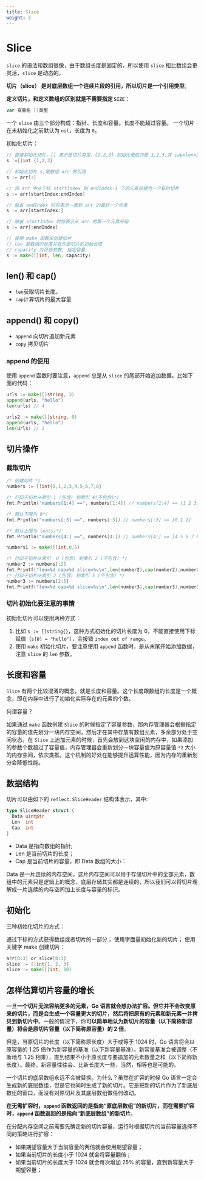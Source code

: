 ```yaml
---
title: Slice
weight: 3
---
```


# Slice

`slice` 的语法和数组很像，由于数组长度是固定的，所以使用 `slice` 相比数组会更灵活，`slice` 是动态的。

**切片（slice） 是对底层数组一个连续片段的引用，所以切片是一个引用类型**。

**定义切片，和定义数组的区别就是不需要指定 `SIZE`**：

```go
var 变量名 []类型
```

一个 `slice` 由三个部分构成：指针、长度和容量。长度不能超过容量。
一个切片在未初始化之前默认为 `nil`，长度为 `0`。

初始化切片：

```go
// 直接初始化切片，[] 表示是切片类型，{1,2,3} 初始化值依次是 1,2,3.其 cap=len=3
s :=[]int {1,2,3}

// 初始化切片 s,是数组 arr 的引用
s := arr[:]

// 将 arr 中从下标 startIndex 到 endIndex-1 下的元素创建为一个新的切片
s := arr[startIndex:endIndex]

// 缺省 endIndex 时将表示一直到 arr 的最后一个元素
s := arr[startIndex:]

// 缺省 startIndex 时将表示从 arr 的第一个元素开始
s := arr[:endIndex]

// 使用 make 函数来创建切片
// len 是数组的长度并且也是切片的初始长度
// capacity 为可选参数, 指定容量
s := make([]int, len, capacity)
```

## len() 和 cap()

- `len`获取切片长度。
- `cap`计算切片的最大容量

## append() 和 copy()

- `append` 向切片追加新元素
- `copy` 拷贝切片

### append 的使用

使用 `append` 函数时要注意，`append` 总是从 `slice` 的尾部开始追加数据。比如下面的代码：

```go
urls := make([]string, 3)
append(urls, "hello")
len(urls) // 4

urls2 := make([]string, 0)
append(urls, "hello")
len(urls) // 1
```

## 切片操作

### 截取切片

```go
/* 创建切片 */
numbers := []int{0,1,2,3,4,5,6,7,8}

/* 打印子切片从索引 1 (包含) 到索引 4(不包含)*/
fmt.Println("numbers[1:4] ==", numbers[1:4]) // numbers[1:4] == [1 2 3]

/* 默认下限为 0*/
fmt.Println("numbers[:3] ==", numbers[:3]) // numbers[:3] == [0 1 2]

/* 默认上限为 len(s)*/
fmt.Println("numbers[4:] ==", numbers[4:]) // numbers[4:] == [4 5 6 7 8]

numbers1 := make([]int,0,5)

/* 打印子切片从索引  0 (包含) 到索引 2 (不包含) */
number2 := numbers[:2]
fmt.Printf("len=%d cap=%d slice=%v\n",len(number2),cap(number2),number2) // len=2 cap=9 slice=[0 1]
/* 打印子切片从索引 2 (包含) 到索引 5 (不包含) */
number3 := numbers[2:5]
fmt.Printf("len=%d cap=%d slice=%v\n",len(number3),cap(number3),number3) // len=3 cap=7 slice=[2 3 4]
```

### 切片初始化要注意的事情

初始化切片可以使用两种方式：

1. 比如 `s := []string{}`，这种方式初始化的切片长度为 0，不能直接使用下标赋值（`s[0] = "hello"`），会报错 `index out of range`。
2. 使用 `make` 初始化切片，要注意使用 `append` 函数时，是从末尾开始添加数据，注意 `slice` 的 `len` 参数。

## 长度和容量

`Slice` 有两个比较混淆的概念，就是长度和容量。这个长度跟数组的长度是一个概念，即在内存中进行了初始化实际存在的元素的个数。

何谓容量？

如果通过 `make` 函数创建 `Slice` 的时候指定了容量参数，那内存管理器会根据指定的容量的值先划分一块内存空间，然后才在其中存放有数组元素，多余部分处于空闲状态，在 `Slice` 上追加元素的时候，首先会放到这块空闲的内存中，如果添加的参数个数超过了容量值，内存管理器会重新划分一块容量值为原容量值 `*2` 大小的内存空间，依次类推。这个机制的好处在能够提升运算性能，因为内存的重新划分会降低性能。

## 数据结构

切片可以由如下的 `reflect.SliceHeader` 结构体表示，其中:

```go
type SliceHeader struct {
  Data uintptr
  Len  int
  Cap  int
}
```

- Data 是指向数组的指针;
- Len 是当前切片的长度；
- Cap 是当前切片的容量，即 Data 数组的大小：

Data 是一片连续的内存空间，这片内存空间可以用于存储切片中的全部元素，数组中的元素只是逻辑上的概念，底层存储其实都是连续的，所以我们可以将切片理解成一片连续的内存空间加上长度与容量的标识。

## 初始化

三种初始化切片的方式：

通过下标的方式获得数组或者切片的一部分；
使用字面量初始化新的切片；
使用关键字 make 创建切片：

```go
arr[0:3] or slice[0:3]
slice := []int{1, 2, 3}
slice := make([]int, 10)
```

## 怎样估算切片容量的增长

一旦**一个切片无法容纳更多的元素，Go 语言就会想办法扩容。但它并不会改变原来的切片，而是会生成一个容量更大的切片，然后将把原有的元素和新元素一并拷贝到新切片中**。一般的情况下，你**可以简单地认为新切片的容量（以下简称新容量）将会是原切片容量（以下简称原容量）的 2 倍**。

但是，当原切片的长度（以下简称原长度）大于或等于 1024 时，Go 语言将会以原容量的 1.25 倍作为新容量的基准（以下新容量基准）。新容量基准会被调整（不断地与 1.25 相乘），直到结果不小于原长度与要追加的元素数量之和（以下简称新长度）。最终，新容量往往会、比新长度大一些，当然，相等也是可能的。

一个切片的底层数组永远不会被替换。为什么？虽然在扩容的时候 Go 语言一定会生成新的底层数组，但是它也同时生成了新的切片。它是把新的切片作为了新底层数组的窗口，而没有对原切片及其底层数组做任何改动。

**在无需扩容时，`append` 函数返回的是指向“原底层数组”的新切片，而在需要扩容时，`append` 函数返回的是指向“新底层数组”的新切片**。

在分配内存空间之前需要先确定新的切片容量，运行时根据切片的当前容量选择不同的策略进行扩容：

- 如果期望容量大于当前容量的两倍就会使用期望容量；
- 如果当前切片的长度小于 1024 就会将容量翻倍；
- 如果当前切片的长度大于 1024 就会每次增加 25% 的容量，直到新容量大于期望容量；
